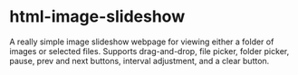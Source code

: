 # html-image-slideshow
A really simple image slideshow webpage for viewing either a folder of images or selected files. 
Supports drag-and-drop, file picker, folder picker, pause, prev and next buttons, interval adjustment, and a clear button.
